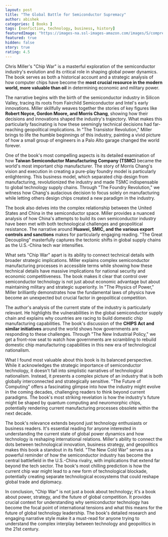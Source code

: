 ```yaml
---
layout: post
title: "The Global Battle for Semiconductor Supremacy"
author: abishek
categories: [ Books ]
tags: [nonfiction, technology, business, history]
featuredImage: "https://images-na.ssl-images-amazon.com/images/S/compressed.photo.goodreads.com/books/1662566820i/60321447.jpg"
featured: true
hidden: false
story: true
rating: 4.5
---
```


Chris Miller's "Chip War" is a masterful exploration of the semiconductor industry's evolution and its critical role in shaping global power dynamics. The book serves as both a historical account and a strategic analysis of how computer chips have become the **most crucial resource in the modern world, more valuable than oil** in determining economic and military power.

The narrative begins with the birth of the semiconductor industry in Silicon Valley, tracing its roots from Fairchild Semiconductor and Intel's early innovations. Miller skillfully weaves together the stories of key figures like **Robert Noyce, Gordon Moore, and Morris Chang**, showing how their decisions and innovations shaped the industry's trajectory. What makes this particularly fascinating is how these seemingly technical decisions had far-reaching geopolitical implications. In "The Transistor Revolution," Miller brings to life the humble beginnings of this industry, painting a vivid picture of how a small group of engineers in a Palo Alto garage changed the world forever.

One of the book's most compelling aspects is its detailed examination of how **Taiwan Semiconductor Manufacturing Company (TSMC)** became the world's most important chip manufacturer. The story of Morris Chang's vision and execution in creating a pure-play foundry model is particularly enlightening. This business model, which separated chip design from manufacturing, revolutionized the industry and made TSMC indispensable to global technology supply chains. Through "The Foundry Revolution," we witness how Chang's audacious decision to focus solely on manufacturing while letting others design chips created a new paradigm in the industry.

The book also delves into the complex relationship between the United States and China in the semiconductor space. Miller provides a nuanced analysis of how China's attempts to build its own semiconductor industry have been met with both technological challenges and geopolitical resistance. The narrative around **Huawei, SMIC, and the various export controls and sanctions** makes for particularly engaging reading. "The Great Decoupling" masterfully captures the tectonic shifts in global supply chains as the U.S.-China tech war intensifies.

What sets "Chip War" apart is its ability to connect technical details with broader strategic implications. Miller explains complex semiconductor manufacturing processes in accessible terms while showing how these technical details have massive implications for national security and economic competitiveness. The book makes it clear that control over semiconductor technology is not just about economic advantage but about maintaining military and strategic superiority. In "The Physics of Power," Miller brilliantly demonstrates how the fundamental laws of physics have become an unexpected but crucial factor in geopolitical competition.

The author's analysis of the current state of the industry is particularly relevant. He highlights the vulnerabilities in the global semiconductor supply chain and explains why countries are racing to build domestic chip manufacturing capabilities. The book's discussion of the **CHIPS Act and similar initiatives** around the world shows how governments are responding to these challenges. Through "The New Industrial Policy," we get a front-row seat to watch how governments are scrambling to rebuild domestic chip manufacturing capabilities in this new era of technological nationalism.

What I found most valuable about this book is its balanced perspective. While it acknowledges the strategic importance of semiconductor technology, it doesn't fall into simplistic narratives of technological nationalism. Instead, it presents a complex picture of an industry that is both globally interconnected and strategically sensitive. "The Future of Computing" offers a fascinating glimpse into how the industry might evolve in the coming decades, challenging readers to think beyond current paradigms. <span class="spoiler">The book's most striking revelation is how the industry's future might be shaped by quantum computing and neuromorphic chips, potentially rendering current manufacturing processes obsolete within the next decade.</span>

The book's relevance extends beyond just technology enthusiasts or business readers. It's essential reading for anyone interested in understanding the current state of global power dynamics and how technology is reshaping international relations. Miller's ability to connect the dots between technological innovation, business strategy, and geopolitics makes this book a standout in its field. "The New Cold War" serves as a powerful reminder of how the semiconductor industry has become the central battlefield in the U.S.-China rivalry, with implications that extend far beyond the tech sector. <span class="spoiler">The book's most chilling prediction is how the current chip war might lead to a new form of technological blockade, potentially creating separate technological ecosystems that could reshape global trade and diplomacy.</span>

In conclusion, "Chip War" is not just a book about technology; it's a book about power, strategy, and the future of global competition. It provides crucial context for understanding why semiconductor technology has become the focal point of international tensions and what this means for the future of global technology leadership. The book's detailed research and engaging narrative style make it a must-read for anyone trying to understand the complex interplay between technology and geopolitics in the 21st century. 